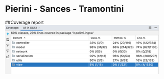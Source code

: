# Pierini - Sances - Tramontini


##Coverage report
![Coverage report](https://raw.githubusercontent.com/francescosances/ing-sw-2021-pierini-sances-tramontini/master/coverage_report/coverage_report.png?token=AFKDTIEBWIPURTQGLL3WKC3AXCVOS)